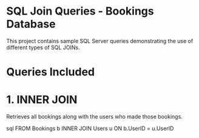 # SQL Join Queries - Bookings Database

This project contains sample SQL Server queries demonstrating the use of different types of SQL JOINs.

# Queries Included

# 1. INNER JOIN
Retrieves all bookings along with the users who made those bookings.

sql
FROM Bookings b
INNER JOIN Users u ON b.UserID = u.UserID
